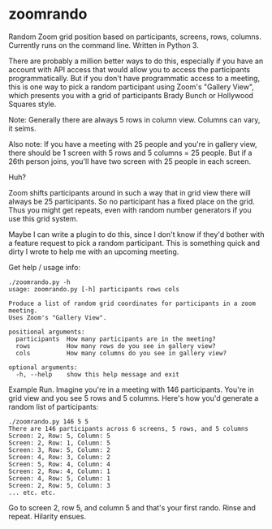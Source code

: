 # zoomrando
Random Zoom grid position based on participants, screens, rows, columns.
Currently runs on the command line. Written in Python 3.

<p>There are probably a million better ways to do this, especially if you have an
account with API access that would allow you to access the participants
programmatically. But if you don't have programmatic access to a meeting, this
is one way to pick a random participant using Zoom's "Gallery View", which
presents you with a grid of participants Brady Bunch or Hollywood Squares
style.
</p>

<p>
Note: Generally there are always 5 rows in column view. Columns can vary, it
seims. 
</p>

<p>
Also note: If you have a meeting with 25 people and you're in gallery view, there should be 1 screen with 5 rows and 5 columns = 25 people. But if a 26th person joins, you'll have two screen with 25 people in each screen. 
</p>

<p>
Huh? 
</p>

<p>
Zoom shifts participants around in such a way that in grid view there will always be 25 participants.  So no participant has a fixed place on the grid. Thus you might get repeats, even with random number generators if you use this grid system.
</p>

<p>
Maybe I can write a plugin to do this, since I don't know if they'd bother with
a feature request to pick a random participant. This is something quick and dirty I
wrote to help me with an upcoming meeting.
<p>


Get help / usage info: 

    ./zoomrando.py -h
    usage: zoomrando.py [-h] participants rows cols
    
    Produce a list of random grid coordinates for participants in a zoom meeting.
    Uses Zoom's "Gallery View".
    
    positional arguments:
      participants  How many participants are in the meeting?
      rows          How many rows do you see in gallery view?
      cols          How many columns do you see in gallery view?
    
    optional arguments:
      -h, --help    show this help message and exit

<p>
Example Run. Imagine you're in a meeting with 146 participants. You're in grid
view and you see 5 rows and 5 columns. Here's how you'd generate a random list
of participants:</p>

    ./zoomrando.py 146 5 5
    There are 146 participants across 6 screens, 5 rows, and 5 columns
    Screen: 2, Row: 5, Column: 5
    Screen: 2, Row: 1, Column: 5
    Screen: 3, Row: 5, Column: 2
    Screen: 4, Row: 3, Column: 2
    Screen: 5, Row: 4, Column: 4
    Screen: 2, Row: 4, Column: 1
    Screen: 4, Row: 5, Column: 1
    Screen: 2, Row: 5, Column: 3
    ... etc. etc.

Go to screen 2, row 5, and column 5 and that's your first rando. Rinse and
repeat. Hilarity ensues.
